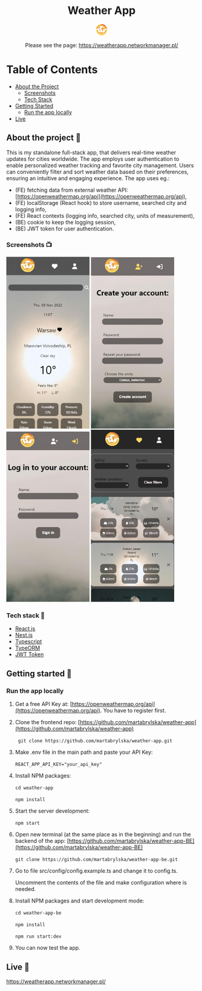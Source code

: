 <div align="center">
  <h1>Weather App</h1>  <img src="https://raw.githubusercontent.com/martabrylska/weather-app/main/public/logo2.png" alt="logo"/>
<p>Please see the page: <a href="https://weatherapp.networkmanager.pl/">https://weatherapp.networkmanager.pl/</a></p>
</div>

# Table of Contents

- [About the Project](#about-the-project-🎉)
    - [Screenshots](#screenshots-📺)
    - [Tech Stack](#tech-stack-🔧)
- [Getting Started](#getting-started-🚀)
    - [Run the app locally](#run-the-app-locally)
- [Live](#live-📍)

## About the project 🎉

This is my standalone full-stack app, that delivers real-time weather updates for cities worldwide. The app employs user
authentication to enable personalized weather tracking and favorite city management. Users can conveniently filter and
sort weather data based on their preferences, ensuring an intuitive and engaging experience. The app uses eg.:

- (FE) fetching data from external weather API: [https://openweathermap.org/api](https://openweathermap.org/api),
- (FE) localStorage (React hook) to store username, searched city and logging info,
- (FE) React contexts (logging info, searched city, units of measurement),
- (BE) cookie to keep the logging session,
- (BE) JWT token for user authentication.

### Screenshots 📺

<div>
  <img src="https://raw.githubusercontent.com/martabrylska/weather-app/main/public/app-screens/home.JPG" alt="home page" width="220px" height="auto"/>
  <img src="https://raw.githubusercontent.com/martabrylska/weather-app/main/public/app-screens/register.JPG" alt="register view" width="220px" height="auto"/>
  <img src="https://raw.githubusercontent.com/martabrylska/weather-app/main/public/app-screens/login.JPG" alt="login view" width="220px" height="auto"/>
  <img src="https://raw.githubusercontent.com/martabrylska/weather-app/main/public/app-screens/favorites.JPG" alt="favorites view" width="220px" height="auto"/>
</div>

### Tech stack 🔧

  <ul>
    <li><a href="https://react.dev/">React.js</a></li>
    <li><a href="https://nestjs.com/">Nest.js</a></li>
    <li><a href="https://www.typescriptlang.org/">Typescript</a></li>
    <li><a href="https://typeorm.io/">TypeORM</a></li>
    <li><a href="https://jwt.io/">JWT Token</a></li>
  </ul>

## Getting started 🚀

### Run the app locally

1. Get a free API Key at: [https://openweathermap.org/api](https://openweathermap.org/api).
   You have to register first.
2. Clone the frontend repo: [https://github.com/martabrylska/weather-app](https://github.com/martabrylska/weather-app)

   ` git clone https://github.com/martabrylska/weather-app.git`

3. Make .env file in the main path and paste your API Key:

   `REACT_APP_API_KEY="your_api_key"`

4. Install NPM packages: 

   `cd weather-app`

   `npm install`

5. Start the server development:

   `npm start`

6. Open new terminal (at the same place as in the beginning) and run the backend of the
   app: [https://github.com/martabrylska/weather-app-BE](https://github.com/martabrylska/weather-app-BE)

   `git clone https://github.com/martabrylska/weather-app-be.git`

7. Go to file src/config/config.example.ts and change it to config.ts.

   Uncomment the contents of the file and make configuration where is needed.

8. Install NPM packages and start development mode:

   `cd weather-app-be`

   `npm install`

   `npm run start:dev`

9. You can now test the app.

## Live 📍

<p><a href="https://weatherapp.networkmanager.pl/">https://weatherapp.networkmanager.pl/</a></p>
